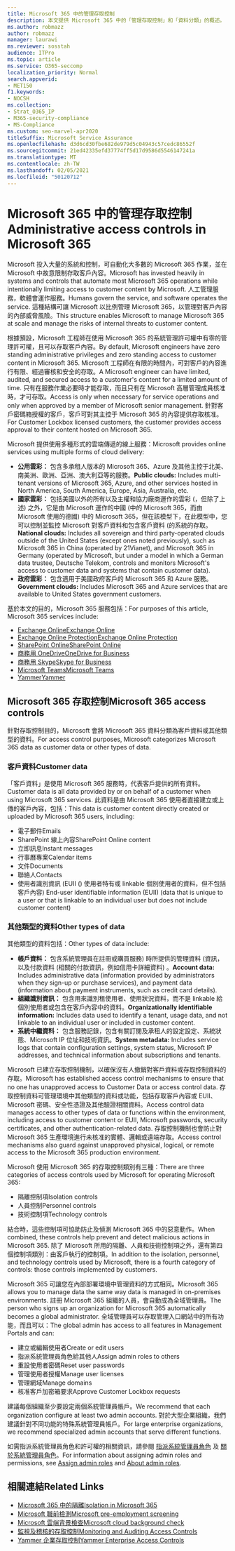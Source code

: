 ```yaml
---
title: Microsoft 365 中的管理存取控制
description: 本文提供 Microsoft 365 中的「管理存取控制」和「資料分類」的概述。
ms.author: robmazz
author: robmazz
manager: laurawi
ms.reviewer: sosstah
audience: ITPro
ms.topic: article
ms.service: O365-seccomp
localization_priority: Normal
search.appverid:
- MET150
f1.keywords:
- NOCSH
ms.collection:
- Strat_O365_IP
- M365-security-compliance
- MS-Compliance
ms.custom: seo-marvel-apr2020
titleSuffix: Microsoft Service Assurance
ms.openlocfilehash: d3d6cd30fbe682de979d5c04943c57cedc86552f
ms.sourcegitcommit: 21ed42335efd37774ff5d17d9586d5546147241a
ms.translationtype: MT
ms.contentlocale: zh-TW
ms.lasthandoff: 02/05/2021
ms.locfileid: "50120712"
---
```

# <a name="administrative-access-controls-in-microsoft-365"></a><span data-ttu-id="16843-103">Microsoft 365 中的管理存取控制</span><span class="sxs-lookup"><span data-stu-id="16843-103">Administrative access controls in Microsoft 365</span></span> 

<span data-ttu-id="16843-104">Microsoft 投入大量的系統和控制，可自動化大多數的 Microsoft 365 作業，並在 Microsoft 中故意限制存取客戶內容。</span><span class="sxs-lookup"><span data-stu-id="16843-104">Microsoft has invested heavily in systems and controls that automate most Microsoft 365 operations while intentionally limiting access to customer content by Microsoft.</span></span> <span data-ttu-id="16843-105">人工管理服務，軟體會運作服務。</span><span class="sxs-lookup"><span data-stu-id="16843-105">Humans govern the service, and software operates the service.</span></span> <span data-ttu-id="16843-106">這種結構可讓 Microsoft 以比例管理 Microsoft 365，以管理對客戶內容的內部威脅風險。</span><span class="sxs-lookup"><span data-stu-id="16843-106">This structure enables Microsoft to manage Microsoft 365 at scale and manage the risks of internal threats to customer content.</span></span>

<span data-ttu-id="16843-107">根據預設，Microsoft 工程師在使用 Microsoft 365 的系統管理許可權中有零的管理許可權，且可以存取客戶內容。</span><span class="sxs-lookup"><span data-stu-id="16843-107">By default, Microsoft engineers have zero standing administrative privileges and zero standing access to customer content in Microsoft 365.</span></span> <span data-ttu-id="16843-108">Microsoft 工程師在有限的時間內，可對客戶的內容進行有限、經過審核和安全的存取。</span><span class="sxs-lookup"><span data-stu-id="16843-108">A Microsoft engineer can have limited, audited, and secured access to a customer's content for a limited amount of time.</span></span> <span data-ttu-id="16843-109">只有在服務作業必要時才能存取，而且只有在 Microsoft 高層管理成員核准時，才可存取。</span><span class="sxs-lookup"><span data-stu-id="16843-109">Access is only when necessary for service operations and only when approved by a member of Microsoft senior management.</span></span> <span data-ttu-id="16843-110">針對客戶密碼箱授權的客戶，客戶可對其主控于 Microsoft 365 的內容提供存取核准。</span><span class="sxs-lookup"><span data-stu-id="16843-110">For Customer Lockbox licensed customers, the customer provides access approval to their content hosted on Microsoft 365.</span></span>

<span data-ttu-id="16843-111">Microsoft 提供使用多種形式的雲端傳遞的線上服務：</span><span class="sxs-lookup"><span data-stu-id="16843-111">Microsoft provides online services using multiple forms of cloud delivery:</span></span>

- <span data-ttu-id="16843-112">**公用雲彩：** 包含多承租人版本的 Microsoft 365、Azure 及其他主控于北美、南美洲、歐洲、亞洲、澳大利亞等的服務。</span><span class="sxs-lookup"><span data-stu-id="16843-112">**Public clouds:** Includes multi-tenant versions of Microsoft 365, Azure, and other services hosted in North America, South America, Europe, Asia, Australia, etc.</span></span>
- <span data-ttu-id="16843-113">**國家雲彩：** 包括美國以外的所有以及主權和協力廠商運作的雲彩 (，但除了上述) 之外，它是由 Microsoft 運作的中國 (中的 Microsoft 365，而由 Microsoft 使用的德國) 中的 Microsoft 365，但在該模型下，在此模型中，您可以控制並監控 Microsoft 對客戶資料和包含客戶資料 (的系統的存取。</span><span class="sxs-lookup"><span data-stu-id="16843-113">**National clouds:** Includes all sovereign and third party-operated clouds outside of the United States (except ones noted previously), such as Microsoft 365 in China (operated by 21Vianet), and Microsoft 365 in Germany (operated by Microsoft, but under a model in which a German data trustee, Deutsche Telekom, controls and monitors Microsoft's access to customer data and systems that contain customer data).</span></span>
- <span data-ttu-id="16843-114">**政府雲彩：** 包含適用于美國政府客戶的 Microsoft 365 和 Azure 服務。</span><span class="sxs-lookup"><span data-stu-id="16843-114">**Government clouds:** Includes Microsoft 365 and Azure services that are available to United States government customers.</span></span>

<span data-ttu-id="16843-115">基於本文的目的，Microsoft 365 服務包括：</span><span class="sxs-lookup"><span data-stu-id="16843-115">For purposes of this article, Microsoft 365 services include:</span></span>

- [<span data-ttu-id="16843-116">Exchange Online</span><span class="sxs-lookup"><span data-stu-id="16843-116">Exchange Online</span></span>](/Exchange/exchange-online)
- [<span data-ttu-id="16843-117">Exchange Online Protection</span><span class="sxs-lookup"><span data-stu-id="16843-117">Exchange Online Protection</span></span>](/Office365/SecurityCompliance/eop/exchange-online-protection-overview)
- [<span data-ttu-id="16843-118">SharePoint Online</span><span class="sxs-lookup"><span data-stu-id="16843-118">SharePoint Online</span></span>](/sharepoint/sharepoint-online)
- [<span data-ttu-id="16843-119">商務用 OneDrive</span><span class="sxs-lookup"><span data-stu-id="16843-119">OneDrive for Business</span></span>](/OneDrive/onedrive)
- [<span data-ttu-id="16843-120">商務用 Skype</span><span class="sxs-lookup"><span data-stu-id="16843-120">Skype for Business</span></span>](/SkypeForBusiness/skype-for-business-online)
- [<span data-ttu-id="16843-121">Microsoft Teams</span><span class="sxs-lookup"><span data-stu-id="16843-121">Microsoft Teams</span></span>](/MicrosoftTeams/Teams-overview)
- [<span data-ttu-id="16843-122">Yammer</span><span class="sxs-lookup"><span data-stu-id="16843-122">Yammer</span></span>](/yammer/yammer-landing-page)

## <a name="microsoft-365-access-controls"></a><span data-ttu-id="16843-123">Microsoft 365 存取控制</span><span class="sxs-lookup"><span data-stu-id="16843-123">Microsoft 365 access controls</span></span>

<span data-ttu-id="16843-124">針對存取控制目的，Microsoft 會將 Microsoft 365 資料分類為客戶資料或其他類型的資料。</span><span class="sxs-lookup"><span data-stu-id="16843-124">For access control purposes, Microsoft categorizes Microsoft 365 data as customer data or other types of data.</span></span>

### <a name="customer-data"></a><span data-ttu-id="16843-125">客戶資料</span><span class="sxs-lookup"><span data-stu-id="16843-125">Customer data</span></span>

<span data-ttu-id="16843-126">「客戶資料」是使用 Microsoft 365 服務時，代表客戶提供的所有資料。</span><span class="sxs-lookup"><span data-stu-id="16843-126">Customer data is all data provided by or on behalf of a customer when using Microsoft 365 services.</span></span> <span data-ttu-id="16843-127">此資料是由 Microsoft 365 使用者直接建立或上傳的客戶內容，包括：</span><span class="sxs-lookup"><span data-stu-id="16843-127">This data is customer content directly created or uploaded by Microsoft 365 users, including:</span></span>

- <span data-ttu-id="16843-128">電子郵件</span><span class="sxs-lookup"><span data-stu-id="16843-128">Emails</span></span>
- <span data-ttu-id="16843-129">SharePoint 線上內容</span><span class="sxs-lookup"><span data-stu-id="16843-129">SharePoint Online content</span></span>
- <span data-ttu-id="16843-130">立即訊息</span><span class="sxs-lookup"><span data-stu-id="16843-130">Instant messages</span></span>
- <span data-ttu-id="16843-131">行事曆專案</span><span class="sxs-lookup"><span data-stu-id="16843-131">Calendar items</span></span>
- <span data-ttu-id="16843-132">文件</span><span class="sxs-lookup"><span data-stu-id="16843-132">Documents</span></span>
- <span data-ttu-id="16843-133">聯絡人</span><span class="sxs-lookup"><span data-stu-id="16843-133">Contacts</span></span>
- <span data-ttu-id="16843-134">使用者識別資訊 (EUII () 使用者特有或 linkable 個別使用者的資料，但不包括客戶內容) </span><span class="sxs-lookup"><span data-stu-id="16843-134">End-user identifiable information (EUII) (data that is unique to a user or that is linkable to an individual user but does not include customer content)</span></span>

### <a name="other-types-of-data"></a><span data-ttu-id="16843-135">其他類型的資料</span><span class="sxs-lookup"><span data-stu-id="16843-135">Other types of data</span></span>

<span data-ttu-id="16843-136">其他類型的資料包括：</span><span class="sxs-lookup"><span data-stu-id="16843-136">Other types of data include:</span></span>

- <span data-ttu-id="16843-137">**帳戶資料：** 包含系統管理員在註冊或購買服務) 時所提供的管理資料 (資訊，以及付款資料 (相關的付款資訊，例如信用卡詳細資料) 。</span><span class="sxs-lookup"><span data-stu-id="16843-137">**Account data:** Includes administrative data (information provided by administrators when they sign-up or purchase services), and payment data (information about payment instruments, such as credit card details).</span></span>
- <span data-ttu-id="16843-138">**組織識別資訊：** 包含用來識別租使用者、使用狀況資料，而不是 linkable 給個別使用者或包含在客戶內容中的資料。</span><span class="sxs-lookup"><span data-stu-id="16843-138">**Organizationally identifiable information:** Includes data used to identify a tenant, usage data, and not linkable to an individual user or included in customer content.</span></span>
- <span data-ttu-id="16843-139">**系統中繼資料：** 包含服務記錄，包含有關訂閱及承租人的設定設定、系統狀態、Microsoft IP 位址和技術資訊。</span><span class="sxs-lookup"><span data-stu-id="16843-139">**System metadata:** Includes service logs that contain configuration settings, system status, Microsoft IP addresses, and technical information about subscriptions and tenants.</span></span>

<span data-ttu-id="16843-140">Microsoft 已建立存取控制機制，以確保沒有人撤銷對客戶資料或存取控制資料的存取。</span><span class="sxs-lookup"><span data-stu-id="16843-140">Microsoft has established access control mechanisms to ensure that no one has unapproved access to Customer Data or access control data.</span></span> <span data-ttu-id="16843-141">存取控制資料可管理環境中其他類型的資料或功能，包括存取客戶內容或 EUII、Microsoft 密碼、安全性憑證及其他驗證相關資料。</span><span class="sxs-lookup"><span data-stu-id="16843-141">Access control data manages access to other types of data or functions within the environment, including access to customer content or EUII, Microsoft passwords, security certificates, and other authentication-related data.</span></span> <span data-ttu-id="16843-142">存取控制機制也會防止對 Microsoft 365 生產環境進行未核准的實體、邏輯或遠端存取。</span><span class="sxs-lookup"><span data-stu-id="16843-142">Access control mechanisms also guard against unapproved physical, logical, or remote access to the Microsoft 365 production environment.</span></span>

<span data-ttu-id="16843-143">Microsoft 使用 Microsoft 365 的存取控制類別有三種：</span><span class="sxs-lookup"><span data-stu-id="16843-143">There are three categories of access controls used by Microsoft for operating Microsoft 365:</span></span>

- <span data-ttu-id="16843-144">隔離控制項</span><span class="sxs-lookup"><span data-stu-id="16843-144">Isolation controls</span></span>
- <span data-ttu-id="16843-145">人員控制</span><span class="sxs-lookup"><span data-stu-id="16843-145">Personnel controls</span></span>
- <span data-ttu-id="16843-146">技術控制項</span><span class="sxs-lookup"><span data-stu-id="16843-146">Technology controls</span></span>

<span data-ttu-id="16843-147">結合時，這些控制項可協助防止及偵測 Microsoft 365 中的惡意動作。</span><span class="sxs-lookup"><span data-stu-id="16843-147">When combined, these controls help prevent and detect malicious actions in Microsoft 365.</span></span> <span data-ttu-id="16843-148">除了 Microsoft 所用的隔離、人員和技術控制項之外，還有第四個控制項類別：由客戶執行的控制項。</span><span class="sxs-lookup"><span data-stu-id="16843-148">In addition to the isolation, personnel, and technology controls used by Microsoft, there is a fourth category of controls: those controls implemented by customers.</span></span>

<span data-ttu-id="16843-149">Microsoft 365 可讓您在內部部署環境中管理資料的方式相同。</span><span class="sxs-lookup"><span data-stu-id="16843-149">Microsoft 365 allows you to manage data the same way data is managed in on-premises environments.</span></span> <span data-ttu-id="16843-150">註冊 Microsoft 365 組織的人員，會自動成為全域管理員。</span><span class="sxs-lookup"><span data-stu-id="16843-150">The person who signs up an organization for Microsoft 365 automatically becomes a global administrator.</span></span> <span data-ttu-id="16843-151">全域管理員可以存取管理入口網站中的所有功能，而且可以：</span><span class="sxs-lookup"><span data-stu-id="16843-151">The global admin has access to all features in Management Portals and can:</span></span>

- <span data-ttu-id="16843-152">建立或編輯使用者</span><span class="sxs-lookup"><span data-stu-id="16843-152">Create or edit users</span></span>
- <span data-ttu-id="16843-153">指派系統管理員角色給其他人</span><span class="sxs-lookup"><span data-stu-id="16843-153">Assign admin roles to others</span></span>
- <span data-ttu-id="16843-154">重設使用者密碼</span><span class="sxs-lookup"><span data-stu-id="16843-154">Reset user passwords</span></span>
- <span data-ttu-id="16843-155">管理使用者授權</span><span class="sxs-lookup"><span data-stu-id="16843-155">Manage user licenses</span></span>
- <span data-ttu-id="16843-156">管理網域</span><span class="sxs-lookup"><span data-stu-id="16843-156">Manage domains</span></span>
- <span data-ttu-id="16843-157">核准客戶加密箱要求</span><span class="sxs-lookup"><span data-stu-id="16843-157">Approve Customer Lockbox requests</span></span>

<span data-ttu-id="16843-158">建議每個組織至少要設定兩個系統管理員帳戶。</span><span class="sxs-lookup"><span data-stu-id="16843-158">We recommend that each organization configure at least two admin accounts.</span></span> <span data-ttu-id="16843-159">對於大型企業組織，我們建議針對不同功能的特殊系統管理員帳戶。</span><span class="sxs-lookup"><span data-stu-id="16843-159">For large enterprise organizations, we recommend specialized admin accounts that serve different functions.</span></span>

<span data-ttu-id="16843-160">如需指派系統管理員角色和許可權的相關資訊，請參閱 [指派系統管理員角色](/microsoft-365/admin/add-users/assign-admin-roles) 及 [關於系統管理員角色](/microsoft-365/admin/add-users/about-admin-roles)。</span><span class="sxs-lookup"><span data-stu-id="16843-160">For information about assigning admin roles and permissions, see [Assign admin roles](/microsoft-365/admin/add-users/assign-admin-roles) and [About admin roles](/microsoft-365/admin/add-users/about-admin-roles).</span></span>

## <a name="related-links"></a><span data-ttu-id="16843-161">相關連結</span><span class="sxs-lookup"><span data-stu-id="16843-161">Related Links</span></span>

- [<span data-ttu-id="16843-162">Microsoft 365 中的隔離</span><span class="sxs-lookup"><span data-stu-id="16843-162">Isolation in Microsoft 365</span></span>](assurance-isolation-in-microsoft-365.md)
- [<span data-ttu-id="16843-163">Microsoft 職前檢測</span><span class="sxs-lookup"><span data-stu-id="16843-163">Microsoft pre-employment screening</span></span>](assurance-pre-employment-screening.md)
- [<span data-ttu-id="16843-164">Microsoft 雲端背景檢查</span><span class="sxs-lookup"><span data-stu-id="16843-164">Microsoft cloud background check</span></span>](assurance-cloud-background-check.md)
- [<span data-ttu-id="16843-165">監視及稽核的存取控制</span><span class="sxs-lookup"><span data-stu-id="16843-165">Monitoring and Auditing Access Controls</span></span>](assurance-monitoring-and-auditing-access-controls.md)
- [<span data-ttu-id="16843-166">Yammer 企業存取控制</span><span class="sxs-lookup"><span data-stu-id="16843-166">Yammer Enterprise Access Controls</span></span>](assurance-yammer-enterprise-access-controls.md)
